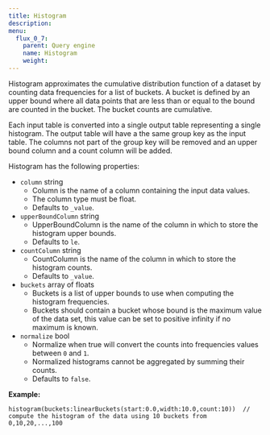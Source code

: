 ```yaml
---
title: Histogram
description:
menu:
  flux_0_7:
    parent: Query engine
    name: Histogram
    weight:
---
```


Histogram approximates the cumulative distribution function of a dataset by counting data frequencies for a list of buckets.
A bucket is defined by an upper bound where all data points that are less than or equal to the bound are counted in the bucket.
The bucket counts are cumulative.

Each input table is converted into a single output table representing a single histogram.
The output table will have a the same group key as the input table.
The columns not part of the group key will be removed and an upper bound column and a count column will be added.

Histogram has the following properties:

* `column` string
  * Column is the name of a column containing the input data values.
  * The column type must be float.
  * Defaults to `_value`.
* `upperBoundColumn` string
  * UpperBoundColumn is the name of the column in which to store the histogram upper bounds.
  * Defaults to `le`.
* `countColumn` string
  * CountColumn is the name of the column in which to store the histogram counts.
  * Defaults to `_value`.
* `buckets` array of floats
  * Buckets is a list of upper bounds to use when computing the histogram frequencies.
  * Buckets should contain a bucket whose bound is the maximum value of the data set, this value can be set to positive infinity if no maximum is known.
* `normalize` bool
  * Normalize when true will convert the counts into frequencies values between `0` and `1`.
  * Normalized histograms cannot be aggregated by summing their counts.
  * Defaults to `false`.


**Example:**

    histogram(buckets:linearBuckets(start:0.0,width:10.0,count:10))  // compute the histogram of the data using 10 buckets from 0,10,20,...,100
